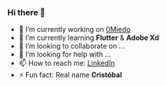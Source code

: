 ### Hi there 👋

- 🔭 I’m currently working on [0Miedo](https://0miedo.com.mx/"0Miedo")
- 🌱 I’m currently learning **Flutter** & **Adobe Xd**
- 👯 I’m looking to collaborate on ...
- 🤔 I’m looking for help with ...
- 📫 How to reach me: [LinkedIn](https://www.linkedin.com/in/crist%C3%B3bal-rodr%C3%ADguez-barrientos-6a494080/"LinkedIn")
- ⚡ Fun fact: Real name **Cristóbal**

<!---- 💬 Ask me about ... ->
<!--- 😄 Pronouns: ... ->

